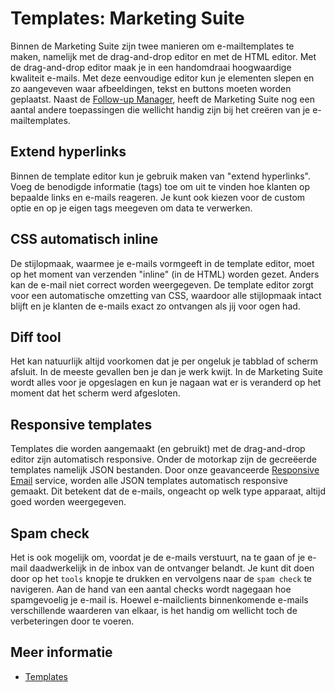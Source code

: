 # Templates: Marketing Suite

Binnen de Marketing Suite zijn twee manieren om e-mailtemplates te maken, 
namelijk met de drag-and-drop editor en met de HTML editor. Met de drag-and-drop editor maak je in een handomdraai 
hoogwaardige kwaliteit e-mails. Met deze eenvoudige editor kun je elementen slepen en zo aangeveven
waar afbeeldingen, tekst en buttons moeten worden geplaatst. 
Naast de [Follow-up Manager](follow-up-manager-ms), heeft de 
Marketing Suite nog een aantal andere toepassingen die wellicht 
handig zijn bij het creëren van je e-mailtemplates.


## Extend hyperlinks

Binnen de template editor kun je gebruik maken van "extend hyperlinks".
Voeg de benodigde informatie (tags) toe om uit te vinden hoe klanten op 
bepaalde links en e-mails reageren. Je kunt ook kiezen voor de custom 
optie en op je eigen tags meegeven om data te verwerken. 


## CSS automatisch inline

De stijlopmaak, waarmee je e-mails vormgeeft in de template editor,
moet op het moment van verzenden "inline" (in de HTML) worden gezet.
Anders kan de e-mail niet correct worden weergegeven. De template 
editor zorgt voor een automatische omzetting van CSS, waardoor alle
stijlopmaak intact blijft en je klanten de e-mails exact zo ontvangen
als jij voor ogen had.


## Diff tool 

Het kan natuurlijk altijd voorkomen dat je per ongeluk je tabblad of 
scherm afsluit. In de meeste gevallen ben je dan je werk kwijt. In
de Marketing Suite wordt alles voor je opgeslagen en kun je nagaan
wat er is veranderd op het moment dat het scherm werd afgesloten.


## Responsive templates

Templates die worden aangemaakt (en gebruikt) met de drag-and-drop editor zijn
automatisch responsive. Onder de motorkap zijn de gecreëerde templates namelijk 
JSON bestanden. Door onze geavanceerde [Responsive Email](http://www.responsiveemail.com)
service, worden alle JSON templates automatisch responsive gemaakt. Dit betekent
dat de e-mails, ongeacht op welk type apparaat, altijd goed worden weergegeven.


## Spam check

Het is ook mogelijk om, voordat je de e-mails verstuurt, na te gaan of je e-mail
daadwerkelijk in de inbox van de ontvanger belandt. Je kunt dit doen door op
het `tools` knopje te drukken en vervolgens naar de `spam check` te navigeren.
Aan de hand van een aantal checks wordt nagegaan hoe spamgevoelig je e-mail is.
Hoewel e-mailclients binnenkomende e-mails verschillende waarderen van elkaar,
is het handig om wellicht toch de verbeteringen door te voeren.

## Meer informatie

* [Templates](./templates)
